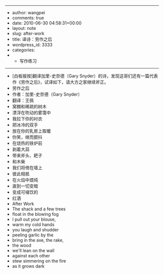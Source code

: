 - ---
- author: wangpei
- comments: true
- date: 2010-06-30 04:58:31+00:00
- layout: note
- slug: after-work
- title: 译诗：劳作之后
- wordpress_id: 3333
- categories:
- - 写作练习
- ---
- [白板报按]翻译加里-史奈德（Gary Snyder）的诗，发现这哥们还有一篇代表作《劳作之后》，试译如下，请大方之家继续斧正。
- 劳作之后
- 作者：加里-史奈德（Gary Snyder）
- 翻译：王佩
- 窝棚和稀疏的树木
- 漂浮在吹动的雾霭中
- 我拉下你的衬衣
- 把冰冷的双手
- 放在你的乳房上取暖
- 你笑，继而颤抖
- 在烧热的铁炉前
- 剥着大蒜
- 带来斧头、耙子
- 和木柴
- 我们将倚在墙上
- 彼此相抵
- 在火焰中煨炖
- 直到一切变暗
- 变成可啜饮的
- 红酒
- After Work
- The shack and a few trees
- float in the blowing fog
- I pull out your blouse,
- warm my cold hands
- you laugh and shudder
- peeling garlic by the
- bring in the axe, the rake,
- the wood
- we'll lean on the wall
- against each other
- stew simmering on the fire
- as it grows dark
